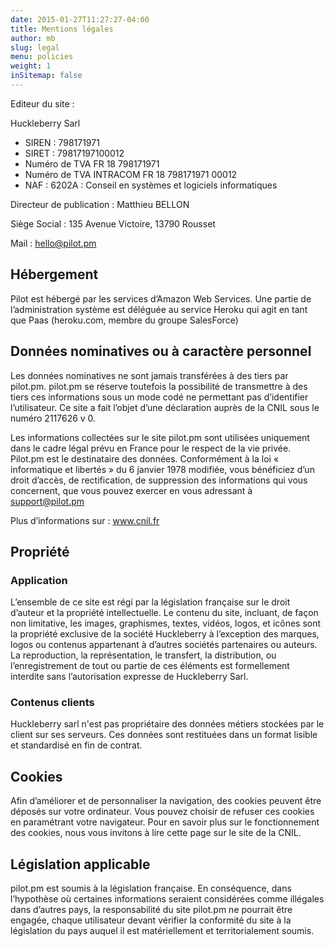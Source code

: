 ```yaml
---
date: 2015-01-27T11:27:27-04:00
title: Mentions légales
author: mb
slug: legal
menu: policies
weight: 1
inSitemap: false
---
```


Editeur du site : 

Huckleberry Sarl

- SIREN : 798171971
- SIRET : 79817197100012
- Numéro de TVA 			FR 18 798171971
- Numéro de TVA INTRACOM 	FR 18 798171971 00012
- NAF : 6202A : Conseil en systèmes et logiciels informatiques

Directeur de publication : Matthieu BELLON

Siège Social : 135 Avenue Victoire, 13790 Rousset

Mail : hello@pilot.pm

## Hébergement
Pilot est hébergé par les services d’Amazon Web Services. Une partie de l’administration système est déléguée au service Heroku qui agit en tant que Paas (heroku.com, membre du groupe SalesForce)

## Données nominatives ou à caractère personnel

Les données nominatives ne sont jamais transférées à des tiers par pilot.pm. pilot.pm se réserve toutefois la possibilité de transmettre à des tiers ces informations sous un mode codé ne permettant pas d’identifier l’utilisateur.
Ce site a fait l’objet d’une déclaration auprès de la CNIL sous le numéro  2117626 v 0.

Les informations collectées sur le site pilot.pm sont utilisées uniquement dans le cadre légal prévu en France pour le respect de la vie privée. Pilot.pm est le destinataire des données. Conformément à la loi « informatique et libertés » du 6 janvier 1978 modifiée, vous bénéficiez d’un droit d’accès, de rectification, de suppression des informations qui vous concernent, que vous pouvez exercer en vous adressant à support@pilot.pm

Plus d’informations sur : www.cnil.fr

## Propriété
### Application
L’ensemble de ce site est régi par la législation française sur le droit d’auteur et la propriété intellectuelle. Le contenu du site, incluant, de façon non limitative, les images, graphismes, textes, vidéos, logos, et icônes sont la propriété exclusive de la société Huckleberry à l’exception des marques, logos ou contenus appartenant à d’autres sociétés partenaires ou auteurs.
La reproduction, la représentation, le transfert, la distribution, ou l’enregistrement de tout ou partie de ces éléments est formellement interdite sans l’autorisation expresse de Huckleberry Sarl.
### Contenus clients
Huckleberry sarl n'est pas propriétaire des données métiers stockées par le client sur ses serveurs. Ces données sont restituées dans un format lisible et standardisé en fin de contrat.

## Cookies
Afin d’améliorer et de personnaliser la navigation, des cookies peuvent être déposés sur votre ordinateur. Vous pouvez choisir de refuser ces cookies en paramétrant votre navigateur. Pour en savoir plus sur le fonctionnement des cookies, nous vous invitons à lire cette page sur le site de la CNIL.

## Législation applicable
pilot.pm est soumis à la législation française. En conséquence, dans l’hypothèse où certaines informations seraient considérées comme illégales dans d’autres pays, la responsabilité du site pilot.pm ne pourrait être engagée, chaque utilisateur devant vérifier la conformité du site à la législation du pays auquel il est matériellement et territorialement soumis.

